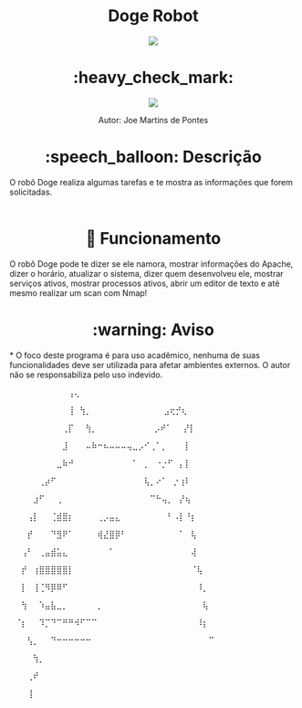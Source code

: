 <h1 align="center"> Doge Robot </h1> 
<p align="center"><img src="http://img.shields.io/static/v1?label=STATUS&message=FINALIZADO!&color=YELLOW&style=for-the-badge"/></p>

<h1 align="center"> :heavy_check_mark: </h1>
<p align="center"> <img src="https://img.shields.io/badge/shell_script-%23121011.svg?style=for-the-badge&logo=gnu-bash&logoColor=white"/> <p>
<p align="center"> Autor: Joe Martins de Pontes


<h1 align="center"> :speech_balloon: Descrição </h1>
O robô Doge realiza algumas tarefas e te mostra as informações que forem solicitadas.<br></br>

<h1 align="center"> 🚀 Funcionamento </h1>

O robô Doge pode te dizer se ele namora, mostrar informações do Apache, dizer o horário, atualizar o sistema, dizer quem desenvolveu ele, mostrar serviços ativos, mostrar processos ativos, abrir um editor de texto e até mesmo realizar um scan com Nmap!


<h1 align="center"> :warning: Aviso </h1>
* O foco deste programa é para uso acadêmico, nenhuma de suas funcionalidades deve ser utilizada para afetar ambientes externos.
O autor não se responsabiliza pelo uso indevido.



<p>⠀⠀⠀⠀⠀⠀⠀⠀⠀⠀⢠⢄⠀⠀⠀⠀⠀⠀⠀⠀⠀⠀⠀⠀⠀ ⠀⠀⠀⠀⠀⠀⠀⠀⠀⠀⠀⠀⠀
</p><p>⠀⠀⠀⠀⠀⠀⠀⠀⠀⠀⢸⠀⢳⡀⠀⠀⠀⠀⠀⠀⠀⠀⠀   ⠀⠀⠀⣠⢖⡚⢆⠀⠀⠀⠀⠀⠀⠀⠀
</p><p>⠀⠀⠀⠀⠀⠀⠀⠀⠀⢀⡏⠀⠀⢳⡀⠀⠀⠀⠀⠀⠀⠀ ⠀ ⠀⡠⠞⠁⠀⠀⡜⡇⠀⠀⠀⠀⠀⠀⠀
</p><p>⠀⠀⠀⠀⠀⠀⠀⠀⠀⣸⠀⠀⠀⠤⠷⠒⠦⠤⠤⠤⢤⣀⡠⠊⢀⠁⡀⠀⠀⠀⡇⠀⠀⠀⠀⠀  
</p><p>⠀⠀⠀⠀⠀⠀⠀⠀⣀⠷⠚⠀⠀⠀⠀⠀⠀⠀⠀⠀⠀⠁⠀⡀⠀⠐⡐⠋⠀⡄⡇⠀⠀⠀⠀⠀⠀⠀
</p><p>⠀⠀⠀⠀⠀⢀⡴⠋⠀⠀⠀⠀⠀⠀⠀⠀⠀⠀⠀⠀⠀⠀⠀⢧⡀⠔⠁⠀⡐⢰⠇⠀⠀⠀⠀⠀⠀⠀
</p><p>⠀⠀⠀⠀⣰⠋⠀⠀⢀⠀⠀⠀⠀⠀⠀⠀⠀⠀⠀⠀⠀⠀⠀⠀⠉⠓⢤⡀⠀⡜⢦⠀⠀⠀⠀⠀⠀⠀
</p><p>⠀⠀⠀⢠⡇⠀⠀⢈⣾⣿⡆⠀⠀⠀⠀⢀⡠⣤⣄⠀⠀⠀⠀⠀⠀⠀⠀⠃⠠⡇⠘⡆⠀⠀⠀⠀⠀⠀
</p><p>⠀⠀⠀⡞⠀⠀⠀⠙⣻⠟⠁⠀⠀⠀⠀⢾⣜⣿⡿⠃⠀⠀⠀⠀⠀⠀⠀⠀⠀⠁⠀⢧⠀⠀⠀⠀⠀⠀
</p><p>⠀⠀⢠⠃⠀⢀⣤⣾⣥⣄⠀⠀⠀⠀⠀⠀⠀⠁⠀⠀⠀⠀⠀⠀⠀⠀⠀⠀⠀⠀⠀⢼⠀⠀⠀⠀⠀⠀
</p><p>⠀⠀⡞⠀⢰⣿⣿⣿⣿⣿⡇⠀⠀⠀⠀⠀⠀⠀⠀⠀⠀⠀⠀⠀⠀⠀⠀⠀⠀⠀⠀⠈⢧⠀⠀⠀⠀⠀
</p><p>⠀⠀⡇⠀⢸⢈⠻⡿⠿⠋⠀⠀⠀⠀⠀⠀⠀⠀⠀⠀⠀⠀⠀⠀⠀⠀⠀⠀⠀⠀⠀⠀⠸⡀⠀⠀⠀⠀
</p><p>⠀⠀⢳⠀⠀⠱⣤⣧⣀⡀⠀⠀⠀⠀⠀⡀⠀⠀⠀⠀⠀⠀⠀⠀⠀⠀⠀⠀⠀⠀⠀⠀⠀⢧⠀⠀⠀⠀
</p><p> ⠀⠈⡆⠀⠀⠹⡉⠙⠉⠛⠛⠺⠋⠉⠉⠀⠀⠀⠀⠀⠀⠀⠀⠀⠀⠀⠀⠀⠀⠀⠀⠀⠸⡆⠀⠀⠀
</p><p>⠀⠀⠀⢣⡀⠀⠀⠙⠒⠒⠒⠒⠒⠒⠀⠀⠀⠀⠀⠀⠀⠀⠀⠀⠀⠀⠀⠀⠀⠀⠀⠀⠀⠀⠉⠀⠀⠀
</p><p>⠀⠀⠀⠀⢳⡀⠀⠀⠀⠀⠀⠀⠀⠀⠀⠀⠀⠀⠀⠀⠀⠀⠀⠀⠀⠀⠀⠀⠀⠀⠀⠀⠀⠀⠀⠀⠀⠀
</p><p>⠀⠀⠀⢀⠞⠀⠀⠀⠀⠀⠀⠀⠀⠀⠀⠀⠀⠀⠀⠀⠀⠀⠀⠀⠀⠀⠀⠀⠀⠀⠀⠀⠀⠀⠀⠀⠀⠀
</p><p>⠀⠀⠀⢸⠀⠀⠀⠀⠀⠀⠀⠀⠀⠀⠀⠀⠀⠀⠀⠀⠀⠀⠀⠀⠀⠀⠀⠀⠀⠀⠀⠀⠀⠀⠀⠀⠀⠀
